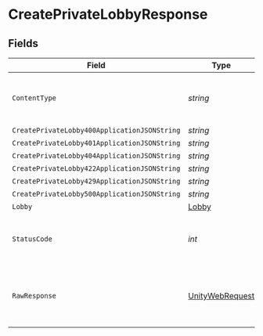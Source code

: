 # CreatePrivateLobbyResponse


## Fields

| Field                                                                                                            | Type                                                                                                             | Required                                                                                                         | Description                                                                                                      |
| ---------------------------------------------------------------------------------------------------------------- | ---------------------------------------------------------------------------------------------------------------- | ---------------------------------------------------------------------------------------------------------------- | ---------------------------------------------------------------------------------------------------------------- |
| `ContentType`                                                                                                    | *string*                                                                                                         | :heavy_check_mark:                                                                                               | HTTP response content type for this operation                                                                    |
| `CreatePrivateLobby400ApplicationJSONString`                                                                     | *string*                                                                                                         | :heavy_minus_sign:                                                                                               | N/A                                                                                                              |
| `CreatePrivateLobby401ApplicationJSONString`                                                                     | *string*                                                                                                         | :heavy_minus_sign:                                                                                               | N/A                                                                                                              |
| `CreatePrivateLobby404ApplicationJSONString`                                                                     | *string*                                                                                                         | :heavy_minus_sign:                                                                                               | N/A                                                                                                              |
| `CreatePrivateLobby422ApplicationJSONString`                                                                     | *string*                                                                                                         | :heavy_minus_sign:                                                                                               | N/A                                                                                                              |
| `CreatePrivateLobby429ApplicationJSONString`                                                                     | *string*                                                                                                         | :heavy_minus_sign:                                                                                               | N/A                                                                                                              |
| `CreatePrivateLobby500ApplicationJSONString`                                                                     | *string*                                                                                                         | :heavy_minus_sign:                                                                                               | N/A                                                                                                              |
| `Lobby`                                                                                                          | [Lobby](../../models/shared/Lobby.md)                                                                            | :heavy_minus_sign:                                                                                               | N/A                                                                                                              |
| `StatusCode`                                                                                                     | *int*                                                                                                            | :heavy_check_mark:                                                                                               | HTTP response status code for this operation                                                                     |
| `RawResponse`                                                                                                    | [UnityWebRequest](https://docs.unity3d.com/2021.3/Documentation/ScriptReference/Networking.UnityWebRequest.html) | :heavy_minus_sign:                                                                                               | Raw HTTP response; suitable for custom response parsing                                                          |